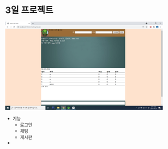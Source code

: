 # 3일 프로젝트



![스크린샷(18)](%EC%8A%A4%ED%81%AC%EB%A6%B0%EC%83%B7(18).png)

* 기능 
  * 로그인 
  * 채팅 
  * 게시판
* 

